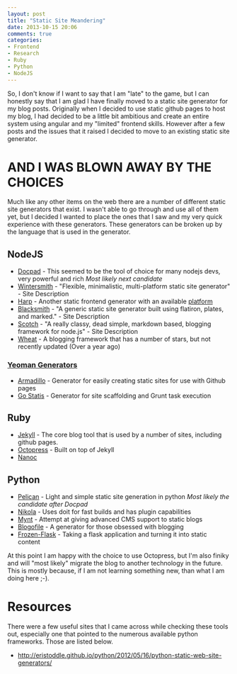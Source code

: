 ```yaml
---
layout: post
title: "Static Site Meandering"
date: 2013-10-15 20:06
comments: true
categories: 
- Frontend
- Research
- Ruby
- Python
- NodeJS
---
```


So, I don't know if I want to say that I am "late" to the game, but I can honestly say that I am glad I have finally moved to a static site generator for my blog posts.  Originally when I decided to use static github pages to host my blog, I had decided to be a little bit ambitious and create an entire system using angular and my "limited" frontend skills.  However after a few posts and the issues that it raised I decided to move to an existing static site generator.  

# AND I WAS BLOWN AWAY BY THE CHOICES

<!-- more -->

Much like any other items on the web there are a number of different static site generators that exist.  I wasn't able to go through and use all of them yet, but I decided I wanted to place the ones that I saw and my very quick experience with these generators.  These generators can be broken up by the language that is used in the generator.  

## NodeJS

* [Docpad](http://docpad.org) - This seemed to be the tool of choice for many nodejs devs, very powerful and rich *Most likely next candidate*
* [Wintersmith](http://wintersmith.io/) - "Flexible, minimalistic, multi-platform static site generator" - Site Description
* [Harp](http://harpjs.com/) - Another static frontend generator with an available [platform](https://harp.io)
* [Blacksmith](https://github.com/flatiron/blacksmith) - "A generic static site generator built using flatiron, plates, and marked." - Site Description
* [Scotch](https://github.com/techwraith/scotch) - "A really classy, dead simple, markdown based, blogging framework for node.js" - Site Description
* [Wheat](https://github.com/creationix/wheat) - A blogging framework that has a number of stars, but not recently updated (Over a year ago)

### [Yeoman Generators](http://yeoman.io)   

* [Armadillo](https://github.com/Snugug/generator-armadillo) - Generator for easily creating static sites for use with Github pages
* [Go Statis](https://github.com/colynb/generator-go-static) - Generator for site scaffolding and Grunt task execution


## Ruby

* [Jekyll](http://jekyllrb.com) - The core blog tool that is used by a number of sites, including github pages.  
* [Octopress](http://octopress.org) - Built on top of Jekyll
* [Nanoc](http://nanoc.ws/)


## Python

* [Pelican](http://getpelican.com) - Light and simple static site generation in python *Most likely the candidate after Docpad*
* [Nikola](http://getnikola.com) - Uses doit for fast builds and has plugin capabilities
* [Mynt](http://mynt.mirroredwhite.com/) - Attempt at giving advanced CMS support to static blogs
* [Blogofile](http://www.blogofile.com/) - A generator for those obsessed with blogging
* [Frozen-Flask](http://pythonhosted.org/Frozen-Flask/) - Taking a flask application and turning it into static content

At this point I am happy with the choice to use Octopress, but I'm also finiky and will "most likely" migrate the blog to another technology in the future.  This is mostly because, if I am not learning something new, than what I am doing here ;-).  

# Resources

There were a few useful sites that I came across while checking these tools out, especially one that pointed to the numerous available python frameworks.  Those are listed below. 

* http://eristoddle.github.io/python/2012/05/16/python-static-web-site-generators/ 

